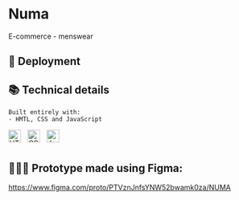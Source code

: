 # Numa

E-commerce - menswear

## 🔭 Deployment

## 📚 Technical details

```
Built entirely with:
- HMTL, CSS and JavaScript
```

[<img align="left" alt="HTML5" title="HTML5" width="25px" src="https://cdn.jsdelivr.net/gh/devicons/devicon/icons/html5/html5-original.svg" style="padding-right:10px;" />](https://developer.mozilla.org/en-US/docs/Glossary/HTML5)
[<img align="left" alt="CSS3" title="CSS" width="25px" src="https://cdn.jsdelivr.net/gh/devicons/devicon/icons/css3/css3-original.svg" style="padding-right:10px;" />](https://developer.mozilla.org/en-US/docs/Web/CSS)
[<img align="left" alt="JavaScript" title="JavaScript" width="25px" src="https://cdn.jsdelivr.net/gh/devicons/devicon/icons/javascript/javascript-original.svg" style="padding-right:10px;" />](https://developer.mozilla.org/en-US/docs/Web/JavaScript)
<br>
<br>

## 👩🏼‍🎨 Prototype made using Figma:

https://www.figma.com/proto/PTVznJnfsYNW52bwamk0za/NUMA

